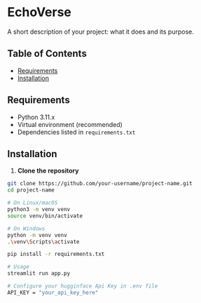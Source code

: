 # EchoVerse

A short description of your project: what it does and its purpose.

## Table of Contents
- [Requirements](#requirements)
- [Installation](#installation)

## Requirements

- Python 3.11.x  
- Virtual environment (recommended)  
- Dependencies listed in `requirements.txt`

## Installation

1. **Clone the repository**  
```bash
git clone https://github.com/your-username/project-name.git
cd project-name

# On Linux/macOS
python3 -m venv venv
source venv/bin/activate

# On Windows
python -m venv venv
.\venv\Scripts\activate

pip install -r requirements.txt

# Usage
streamlit run app.py

# Configure your hugginface Api Key in .env file
API_KEY = "your_api_key_here"

